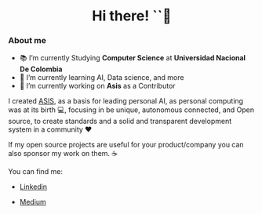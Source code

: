 
<h1 align="center">Hi there! `<I'm Pablo/>`👋</h1>

### About me
- 📚 I’m currently Studying **Computer Science** at **Universidad Nacional De Colombia**
- 🌱 I’m currently learning AI, Data science, and more
- 🧱 I’m currently working on **Asis** as a Contributor

I created [ASIS](https://github.com/juanpablo91/Asis), as a basis for leading personal AI, as personal computing was at its birth 💻, focusing in
be unique, autonomous connected, and Open source, to create standards and a solid and transparent development system in a community ❤

If my open source projects are useful for your product/company you can also sponsor my work on them. ☕

You can find me:

- [Linkedin](https://www.example.com/my%20great%20page)

- [Medium](https://medium.com/@jpablogonzalezrod)
























<!--
**juanpablo91/juanpablo91** is a ✨ _special_ ✨ repository because its `README.md` (this file) appears on your GitHub profile.

Here are some ideas to get you started:

- 🔭 I’m currently working on ...
- 🌱 I’m currently learning ...
- 👯 I’m looking to collaborate on ...
- 🤔 I’m looking for help with ...
- 💬 Ask me about ...
- 📫 How to reach me: ...
- 😄 Pronouns: ...
- ⚡ Fun fact: ...
-->
